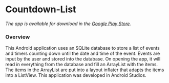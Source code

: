 # Countdown-List

*The app is available for download in the [Google Play Store](https://play.google.com/store/apps/details?id=aus10.firstApp.countdownList).*

### Overview
This Android application uses an SQLite database to store a list of events and timers counting down until the date and time of the event. Events are input by the user and stored into the database. On opening the app, it will read in everything from the database and fill an ArrayList with the items. The items in the ArrayList are put into a layout inflater that adapts the items into a ListView. This application was developed in Android Studios.
